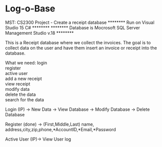 # Log-o-Base
MST: CS2300 Project - Create a receipt database
********	Run on Visual Studio 15 C#					********
********	Database is Mocrosoft SQL Server Management Studio v.18		********

This is a Receipt database where we collect the invoices.
The goal is to collect data on the user and have them insert an invoice or receipt into the database.

What we need:
login			
register		
active user		
add a new receipt	
view receipt		
modify data		
delete the data		
search for the data	



Login (IP)	-> New Data
		-> View Database
		-> Modify Database
		-> Delete Database

Register (done)	-> (First,Middle,Last) name, address,city,zip,phone,*AccountID,*Email,*Password

Active User (IP)-> View User log

